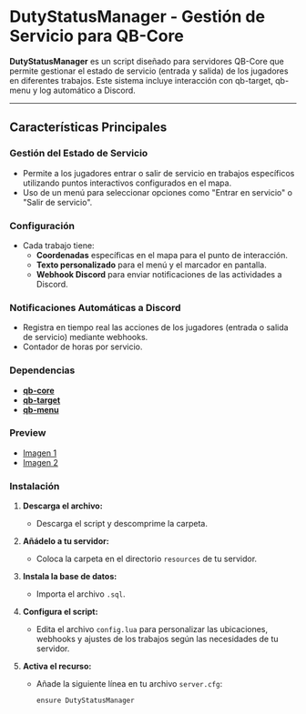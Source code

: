 # **DutyStatusManager - Gestión de Servicio para QB-Core**

**DutyStatusManager** es un script diseñado para servidores QB-Core que permite gestionar el estado de servicio (entrada y salida) de los jugadores en diferentes trabajos. Este sistema incluye interacción con qb-target, qb-menu y log automático a Discord.

---

## **Características Principales**

### **Gestión del Estado de Servicio**
- Permite a los jugadores entrar o salir de servicio en trabajos específicos utilizando puntos interactivos configurados en el mapa.
- Uso de un menú para seleccionar opciones como "Entrar en servicio" o "Salir de servicio".

### **Configuración**
- Cada trabajo tiene:
  - **Coordenadas** específicas en el mapa para el punto de interacción.
  - **Texto personalizado** para el menú y el marcador en pantalla.
  - **Webhook Discord** para enviar notificaciones de las actividades a Discord.

### **Notificaciones Automáticas a Discord**
- Registra en tiempo real las acciones de los jugadores (entrada o salida de servicio) mediante webhooks.
- Contador de horas por servicio.

### **Dependencias**

- [**qb-core**](https://github.com/qbcore-framework/qb-core)  
- [**qb-target**](https://github.com/qbcore-framework/qb-target)  
- [**qb-menu**](https://github.com/qbcore-framework/qb-menu)  

### **Preview**

-  [Imagen 1](https://imgur.com/WdOAjXG)
-  [Imagen 2](https://imgur.com/FL3fAjs)

### **Instalación**

1. **Descarga el archivo:**
   - Descarga el script y descomprime la carpeta.

2. **Añádelo a tu servidor:**
   - Coloca la carpeta en el directorio `resources` de tu servidor.

3. **Instala la base de datos:**
   - Importa el archivo `.sql`.

4. **Configura el script:**
   - Edita el archivo `config.lua` para personalizar las ubicaciones, webhooks y ajustes de los trabajos según las necesidades de tu servidor.

5. **Activa el recurso:**
   - Añade la siguiente línea en tu archivo `server.cfg`:
     ```plaintext
     ensure DutyStatusManager
     ```
